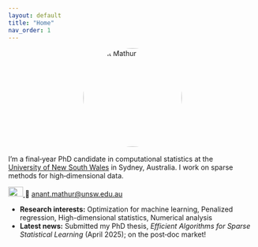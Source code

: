 ```yaml
---
layout: default
title: "Home"
nav_order: 1
---
```

<img src="{{ '/assets/img/profile.jpg' | relative_url }}"
     alt="Anant Mathur"
     style="width:200px !important; max-width:none; border-radius:50%; display:block; margin:0 auto 1rem;" />



I’m a final‑year PhD candidate in computational statistics at the  
[University of New South Wales](https://www.unsw.edu.au/science/our-schools/maths) in Sydney, Australia. I work on sparse
methods for high‑dimensional data.

<a href="https://scholar.google.com/citations?user=vup-L7oAAAAJ&hl=en"
     target="_blank" rel="noopener">
    <img src="{{ '/assets/img/Google_Scholar_logo.svg.png' | relative_url }}"
         alt="Google Scholar profile"
         style="width:30px; height:20px;"/>
  </a>
 📧 [anant.mathur@unsw.edu.au](mailto:anant.mathur@unsw.edu.au)


- **Research interests:** Optimization for machine learning,  Penalized regression, High-dimensional statistics, Numerical analysis
- **Latest news:** Submitted my PhD thesis, *Efficient Algorithms for Sparse Statistical Learning*  (April 2025); on the post‑doc market!
